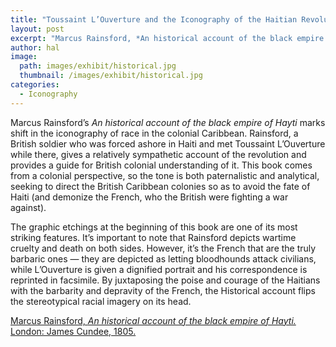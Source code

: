 ```yaml
---
title: "Toussaint L’Ouverture and the Iconography of the Haitian Revolution"
layout: post
excerpt: "Marcus Rainsford, *An historical account of the black empire of Hayti.* London: James Cundee, 1805."
author: hal
image: 
  path: images/exhibit/historical.jpg
  thumbnail: /images/exhibit/historical.jpg
categories:
  - Iconography
---
```


Marcus Rainsford’s *An historical account of the black empire of Hayti* marks shift in the iconography of race in the colonial Caribbean. Rainsford, a British soldier who was forced ashore in Haiti and met Toussaint L’Ouverture while there, gives a relatively sympathetic account of the revolution and provides a guide for British colonial understanding of it. This book comes from a colonial perspective, so the tone is both paternalistic and analytical, seeking to direct the British Caribbean colonies so as to avoid the fate of Haiti (and demonize the French, who the British were fighting a war against).

The graphic etchings at the beginning of this book are one of its most striking features. It’s important to note that Rainsford depicts wartime cruelty and death on both sides. However, it’s the French that are the truly barbaric ones — they are depicted as letting bloodhounds attack civilians, while L’Ouverture is given a dignified portrait and his correspondence is reprinted in facsimile. By juxtaposing the poise and courage of the Haitians with the barbarity and depravity of the French, the Historical account flips the stereotypical racial imagery on its head.

[Marcus Rainsford, *An historical account of the black empire of Hayti.* London: James Cundee, 1805.](https://search.library.brown.edu/catalog/b4042716)